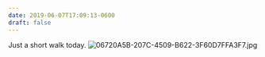 ```yaml
---
date: 2019-06-07T17:09:13-0600
draft: false
---
```


Just a short walk today. ![06720A5B-207C-4509-B622-3F60D7FFA3F7.jpg](http://ianwhitney.micro.blog/uploads/2019/aa1137cab7.jpg)

